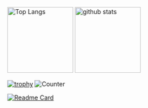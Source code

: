 <p align="left"> 
  <img alt="Top Langs" height="150px" src="https://github-readme-stats.vercel.app/api/top-langs/?username=yumekiti&layout=compact&count_private=true&show_icons=true&theme=onedark" />
  <img alt="github stats" height="150px" src="https://github-readme-stats.vercel.app/api?username=yumekiti&count_private=true&show_icons=true&show_icons=true&theme=onedark" />
</p>

[![trophy](https://github-profile-trophy.vercel.app/?username=yumekiti&theme=onedark&column=7
)](https://github.com/ryo-ma/github-profile-trophy)
![Counter](https://profile-counter.glitch.me/yumekiti/count.svg)

[![Readme Card](https://github-readme-stats.vercel.app/api/pin/?username=yumekiti&repo=Laravel)](https://github.com/yumekiti/Laravel)
